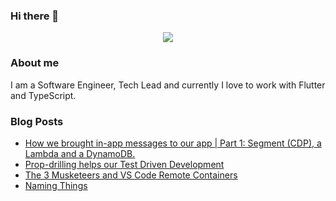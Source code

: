 ### Hi there 👋

<p align="center">
  <a href= "https://github.com/anuraghazra/github-readme-stats"><img src="https://github-readme-stats.vercel.app/api?username=unitsix&count_private=true&theme=tokyonight&include_all_commits=true&show_icons=true" /></a>
  
</p>

### About me

I am a Software Engineer, Tech Lead and currently I love to work with Flutter and TypeScript.

### Blog Posts

- [How we brought in-app messages to our app | Part 1: Segment (CDP), a Lambda and a DynamoDB.](https://www.linkedin.com/posts/ryan-stockdale_how-we-brought-in-app-messages-to-our-app-activity-6957157210489573376-cIos?utm_source=linkedin_share&utm_medium=member_desktop_web)
- [Prop-drilling helps our Test Driven Development](https://www.linkedin.com/posts/ryan-stockdale_prop-drilling-helps-our-test-driven-development-activity-6904624240583094272-X8Vw?utm_source=linkedin_share&utm_medium=member_desktop_web)
- [The 3 Musketeers and VS Code Remote Containers](https://www.linkedin.com/posts/ryan-stockdale_the-3-musketeers-and-vs-code-remote-containers-activity-6894111410519990272-zd-a?utm_source=linkedin_share&utm_medium=member_desktop_web)
- [Naming Things](https://www.linkedin.com/posts/ryan-stockdale_naming-things-amaysimtechnology-activity-6888982588455829504-lXeO?utm_source=linkedin_share&utm_medium=member_desktop_web)
